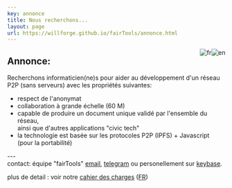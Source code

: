 ```yaml
---
key: annonce
title: Nous recherchons...
layout: page
url: https://willforge.github.io/fairTools/annonce.html
---
```

[![en](https://gateway.ipfs.io/ipfs/QmSP7BWXz5un8bLyp57TeMiAA1foKNTJXenRP6BSLAtX77)](https://translate.google.com/translate?sl=auto&tl=en&u=https%3A%2F%2Fwillforge.github.io%2FfairTools%2Fannonce.html)
[![fr](https://gateway.ipfs.io/ipfs/QmSrXHypiEB4xfyFTnKoVfCMD6B6GLnFRQt7EKaYEhXXYQ)](https://translate.google.com/translate?sl=auto&tl=fr&u=https%3A%2F%2Fwillforge.github.io%2FfairTools%2Fannonce.html)
<style>img[alt=en] { max-height: 32px; float: right; }</style>
<style>img[alt=fr] { max-height: 32px; float: right; }</style>

## Annonce:

 Recherchons informaticien(ne)s pour aider
 au développement d'un réseau P2P (sans serveurs) avec les propriétés suivantes:

 - respect de l'anonymat
 - collaboration à grande échelle (60&nbsp;M)
 - capable de produire un document unique validé par l'ensemble du réseau,
   <br>ainsi que d'autres applications "civic tech"
 - la technologie est basée sur les protocoles P2P (IPFS) + Javascript (pour la portabilité)


---<br>
  contact: équipe "fairTools"
      [email](mailto:fairfriends@protonmail.com), [telegram](https://t.me/distributedbrain)
      ou personellement sur [keybase](https://keybase.io/michel47).

  plus de detail : voir notre [cahier des charges][1] ([FR][2])


[1]: https://willforge.github.io/fairTools/reveal-slides.html
[2]: https://translate.google.com/translate?sl=auto&tl=fr&u=https%3A%2F%2Fwillforge.github.io%2FfairTools%2Freveal-slides.html

<!--
      [keybase](https://keybase.io/team/distributedbrain)
      [git](https://github.com/willforge/fairTools).
-->
  




